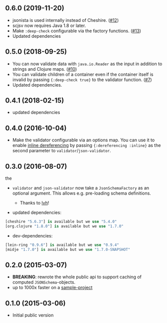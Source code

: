 ## 0.6.0 (2019-11-20)

- jsonista is used internally instead of Cheshire. ([#12](https://github.com/metosin/scjsv/issues/12))
- scjsv now requires Java 1.8 or later.
- Make `:deep-check` configurable via the factory functions. ([#13](https://github.com/metosin/scjsv/pull/13))
- Updated dependencies

## 0.5.0 (2018-09-25)

- You can now validate data with `java.io.Reader` as the input in addition to strings and Clojure maps. ([#10](https://github.com/metosin/scjsv/pull/10))
- You can validate children of a container even if the container itself is invalid by passing `{:deep-check true}` to the validator function. ([#7](https://github.com/metosin/scjsv/pull/7))
- Updated dependencies.

## 0.4.1 (2018-02-15)

- updated dependencies

## 0.4.0 (2016-10-04)

- Make the validator configurable via an options map. You can use it to enable [inline dereferencing][inline-deref] by passing `{:dereferencing :inline}` as the second parameter to `validator`/`json-validator`.

[inline-deref]: (http://json-schema.org/latest/json-schema-core.html#anchor30).

## 0.3.0 (2016-08-07)
the
- `validator` and `json-validator` now take a `JsonSchemaFactory` as an optional argument. This allows e.g. pre-loading schema definitions.
   - Thanks to [lvh](https://github.com/lvh)!

- updated dependencies:

```clojure
[cheshire "5.6.3"] is available but we use "5.4.0"
[org.clojure "1.8.0"] is available but we use "1.7.0"
```

- dev-dependencies:

```clojure
[lein-ring "0.9.6"] is available but we use "0.9.4"
[midje "1.7.0"] is available but we use "1.7.0-SNAPSHOT"
```

## 0.2.0 (2015-03-07)

- **BREAKING**: rewrote the whole public api to support caching of computed `JSONSchema`-objects.
- up to 1000x faster on a [sample-project](https://github.com/metosin/ring-swagger/blob/master/test/ring/swagger/validator.clj)

## 0.1.0 (2015-03-06)

- Initial public version
